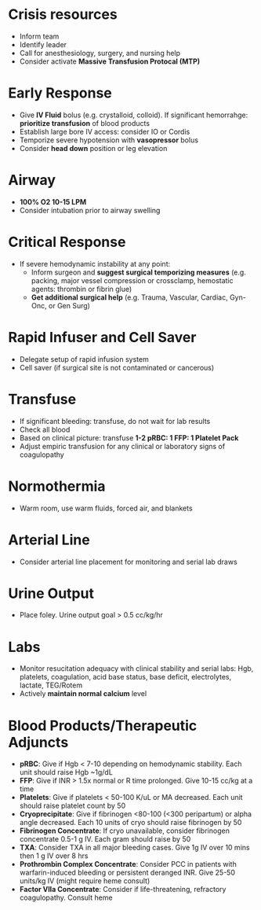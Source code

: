 # Crisis resources
* Inform team
* Identify leader
* Call for anesthesiology, surgery, and nursing help
* Consider activate **Massive Transfusion Protocal (MTP)**

# Early Response
* Give **IV Fluid**  bolus (e.g. crystalloid, colloid). If significant hemorrahge: **prioritize transfusion** of blood products
* Establish large bore IV access: consider IO or Cordis
* Temporize severe hypotension with **vasopressor** bolus
* Consider **head down** position or leg elevation

# Airway
* **100% O2 10-15 LPM**
* Consider intubation prior to airway swelling

# Critical Response
* If severe hemodynamic instability at any point:
    * Inform surgeon and **suggest surgical temporizing measures** (e.g. packing, major vessel compression or crossclamp, hemostatic agents: thrombin or fibrin glue)
    * **Get additional surgical help** (e.g. Trauma, Vascular, Cardiac, Gyn-Onc, or Gen Surg)

# Rapid Infuser and Cell Saver
* Delegate setup of rapid infusion system
* Cell saver (if surgical site is not contaminated or cancerous)

# Transfuse
* If significant bleeding: transfuse, do not wait for lab results
* Check all blood
* Based on clinical picture: transfuse **1-2 pRBC: 1 FFP: 1 Platelet Pack**
* Adjust empiric transfusion for any clinical or laboratory signs of coagulopathy

# Normothermia
* Warm room, use warm fluids, forced air, and blankets

# Arterial Line
* Consider arterial line placement for monitoring and serial lab draws

# Urine Output
* Place foley. Urine output goal > 0.5 cc/kg/hr

# Labs
* Monitor resucitation adequacy with clinical stability and serial labs: Hgb, platelets, coagulation, acid base status, base deficit, electrolytes, lactate, TEG/Rotem
* Actively **maintain normal calcium** level

# Blood Products/Therapeutic Adjuncts
* **pRBC**: Give if Hgb < 7-10 depending on hemodynamic stability. Each unit should raise Hgb ~1g/dL
* **FFP**: Give if INR > 1.5x normal or R time prolonged. Give 10-15 cc/kg at a time
* **Platelets**: Give if platelets < 50-100 K/uL or MA decreased. Each unit should raise platelet count by 50
* **Cryoprecipitate**: Give if fibrinogen <80-100 (<300 peripartum) or alpha angle decreased. Each 10 units of cryo should raise fibrinogen by 50
* **Fibrinogen Concentrate**: If cryo unavailable, consider fibrinogen concentrate 0.5-1 g IV. Each gram should raise by 50
* **TXA**: Consider TXA in all major bleeding cases. Give 1g IV over 10 mins then 1 g IV over 8 hrs
* **Prothrombin Complex Concentrate**: Consider PCC in patients with warfarin-induced bleeding or persistent deranged INR. Give 25-50 units/kg IV (might require heme consult)
* **Factor VIIa Concentrate**: Consider if life-threatening, refractory coagulopathy. Consult heme
